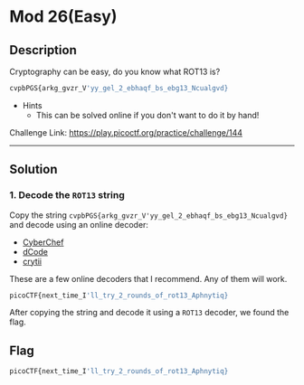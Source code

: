 # Mod 26(Easy)

## Description
Cryptography can be easy, do you know what ROT13 is? 
```bash
cvpbPGS{arkg_gvzr_V'yy_gel_2_ebhaqf_bs_ebg13_Ncualgvd}
```

- Hints
  - This can be solved online if you don't want to do it by hand!

Challenge Link: https://play.picoctf.org/practice/challenge/144

---

## Solution
### 1. Decode the `ROT13` string
Copy the string `cvpbPGS{arkg_gvzr_V'yy_gel_2_ebhaqf_bs_ebg13_Ncualgvd}` and decode using an online decoder:
- [CyberChef](https://gchq.github.io/CyberChef/)
- [dCode](https://www.dcode.fr/rot-13-cipher)
- [crytii](https://cryptii.com/)
  
These are a few online decoders that I recommend. Any of them will work.

```bash
picoCTF{next_time_I'll_try_2_rounds_of_rot13_Aphnytiq}
```
After copying the string and decode it using a `ROT13` decoder, we found the flag.

## Flag
```bash
picoCTF{next_time_I'll_try_2_rounds_of_rot13_Aphnytiq}
```
